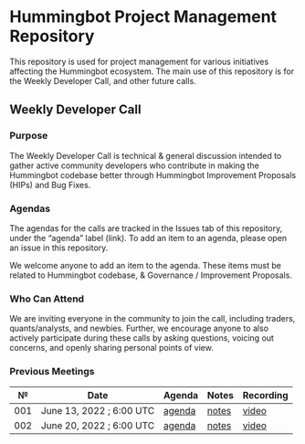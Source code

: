 # Hummingbot Project Management Repository

This repository is used for project management for various initiatives affecting the Hummingbot ecosystem. The main use of this repository is for the Weekly Developer Call, and other future calls.

## Weekly Developer Call

### Purpose

The Weekly Developer Call is technical & general discussion intended to gather active community developers who contribute in making the Hummingbot codebase better through Hummingbot Improvement Proposals (HIPs) and Bug Fixes. 

### **Agendas**

The agendas for the calls are tracked in the Issues tab of this repository, under the “agenda” label (link). To add an item to an agenda, please open an issue in this repository.

We welcome anyone to add an item to the agenda. These items must be  related to Hummingbot codebase, & Governance / Improvement Proposals.

### Who Can Attend

We are inviting everyone in the community to join the call, including traders, quants/analysts, and newbies. Further, we encourage anyone to also actively participate during these calls by asking questions, voicing out concerns, and openly sharing personal points of view.

### Previous Meetings

| №   | Date                                 | Agenda                                              | Notes                                                                                                                                                                    | Recording                                                                          |
| --- | ------------------------------------ | --------------------------------------------------- | ------------------------------------------------------------------------------------------------------------------------------------------------------------------------ | ---------------------------------------------------------------------------------- |
| 001 | June 13, 2022 ; 6:00 UTC          | [agenda](https://github.com/ethereum/pm/issues/551) | [notes](https://github.com/darkfire-rain/pm/blob/master/AllCoreDevs-Meetings/Meeting%20141.md)                                             | [video](https://www.youtube.com/watch?v=qu5idP-JLyQ)
| 002 | June 20, 2022 ; 6:00 UTC          | [agenda](https://github.com/ethereum/pm/issues/551) | [notes](https://github.com/darkfire-rain/pm/blob/master/AllCoreDevs-Meetings/Meeting%20141.md)                                             | [video](https://www.youtube.com/watch?v=qu5idP-JLyQ)


